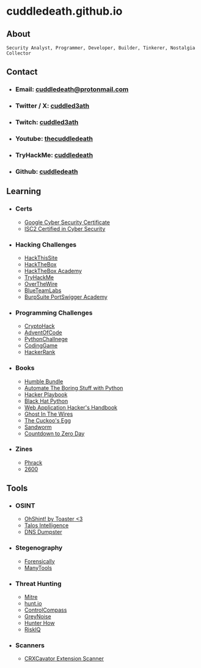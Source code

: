 # cuddledeath.github.io

## About
    Security Analyst, Programmer, Developer, Builder, Tinkerer, Nostalgia Collector
    
## Contact

* ### Email: cuddledeath@protonmail.com
* ### Twitter / X: [cuddled3ath](https://twitter.com/CuddleD3ath)
* ### Twitch: [cuddled3ath](https://www.twitch.tv/cuddled3ath/about)
* ### Youtube: [thecuddledeath](https://www.youtube.com/channel/UCzD3PWJX9_k4_RAJgBOrArw)
* ### TryHackMe: [cuddledeath](https://tryhackme.com/p/cuddledeath)
* ### Github: [cuddledeath](https://github.com/cuddledeath)

## Learning

* ### Certs
    * [Google Cyber Security Certificate](https://www.coursera.org/professional-certificates/google-cybersecurity)
    * [ISC2 Certified in Cyber Security](https://www.isc2.org/certifications/cc)

* ### Hacking Challenges
    * [HackThisSite](https://www.hackthissite.org/)
    * [HackTheBox](https://www.hackthebox.com/)
    * [HackTheBox Academy](https://academy.hackthebox.com/)
    * [TryHackMe](https://tryhackme.com/)
    * [OverTheWire](https://overthewire.org/)
    * [BlueTeamLabs](https://blueteamlabs.online/)
    * [BurpSuite PortSwigger Academy](https://portswigger.net/web-security)

* ### Programming Challenges
    * [CryptoHack](https://cryptohack.org/)
    * [AdventOfCode](https://adventofcode.com/)
    * [PythonChallnege](http://www.pythonchallenge.com/)
    * [CodingGame](https://www.codingame.com/start/)
    * [HackerRank](https://www.hackerrank.com/)

* ### Books
    * [Humble Bundle](https://humblebundle.com)
    * [Automate The Boring Stuff with Python](https://www.amazon.com/Automate-Boring-Stuff-Python-2nd/dp/1593279922/ref=sr_1_1?crid=34R2QOMBYX9W9&keywords=automate+the+boring+stuff+with+python&qid=1703770532&sprefix=automate+the+bo%2Caps%2C156&sr=8-1)
    * [Hacker Playbook](https://www.amazon.com/Hacker-Playbook-Practical-Penetration-Testing/dp/1494932636/ref=sr_1_1?crid=1E9INAUH5SDNH&keywords=hacker+playbook&qid=1703770587&sprefix=hacker+playbook%2Caps%2C128&sr=8-1)
    * [Black Hat Python](https://www.amazon.com/Black-Hat-Python-2nd-Programming/dp/1718501129/ref=sr_1_1?crid=2DSR7OH6BZ2I8&keywords=black+hat+python&qid=1703770662&sprefix=black+hat+python%2Caps%2C120&sr=8-1)
    * [Web Application Hacker's Handbook](https://www.amazon.com/Web-Application-Hackers-Handbook-Exploiting/dp/1118026470/ref=sr_1_4?crid=28JPSNHE45LV9&keywords=web+application&qid=1703770699&sprefix=web+application+%2Caps%2C126&sr=8-4)
    * [Ghost In The Wires](https://www.amazon.com/Ghost-Wires-Adventures-Worlds-Paperback/dp/B00EQC1S18/ref=sr_1_4?crid=2WVODGK05MPMT&keywords=ghost+in+the+wires&qid=1703770794&sprefix=ghost+in+the+wires%2Caps%2C120&sr=8-4)
    * [The Cuckoo's Egg](https://www.amazon.com/Cuckoos-Egg-Tracking-Computer-Espionage/dp/1416507787/ref=sr_1_1?crid=RLW26JDZT2L0&keywords=cuckoo%27s+nest+hacker&qid=1703770828&sprefix=cuckoos+nest+hacker%2Caps%2C325&sr=8-1)
    * [Sandworm](https://www.amazon.com/Sandworm-Cyberwar-Kremlins-Dangerous-Hackers/dp/0525564632/ref=sr_1_1?crid=8A33I30WSDUP&keywords=sandworm&qid=1703770887&sprefix=sandworm%2Caps%2C111&sr=8-1)
    * [Countdown to Zero Day](https://www.amazon.com/Countdown-Zero-Day-Stuxnet-Digital/dp/0770436196/ref=m_crc_dp_lf_d_t1_d_sccl_2_2/136-9326468-7667164?pd_rd_w=J6Jcx&content-id=amzn1.sym.76a0b561-a7b4-41dc-9467-a85a2fa27c1c&pf_rd_p=76a0b561-a7b4-41dc-9467-a85a2fa27c1c&pf_rd_r=BZ4SK8HJBYHCXSWDVYMK&pd_rd_wg=v9znb&pd_rd_r=6dd0a509-b2d1-4b51-ae6e-d7e3d3c345b7&pd_rd_i=0770436196&psc=1)


* ### Zines
    * [Phrack](http://www.phrack.org/)
    * [2600](https://www.2600.com/)

## Tools

* ### OSINT
    * [OhShint! by Toaster <3](https://ohshint.gitbook.io/oh-shint-its-a-blog/)
    * [Talos Intelligence](https://talosintelligence.com)
    * [DNS Dumpster](https://dnsdumpster.com) 
* ### Stegenography
    * [Forensically](https://29a.ch/photo-forensics/#forensic-magnifier)
    * [ManyTools](https://manytools.org/)
* ### Threat Hunting
    * [Mitre](https://attack.mitre.org/)
    * [hunt.io](https://hunt.io)
    * [ControlCompass](https://controlcompass.github.io)
    * [GreyNoise](https://www.greynoise.io)
    * [Hunter How](https://hunter.how/)
    * [RiskIQ](https://community.riskiq.com/)

* ### Scanners
    * [CRXCavator Extension Scanner](https://crxcavator.io/)
